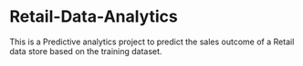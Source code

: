 # Retail-Data-Analytics
This is a Predictive analytics project to predict the sales outcome of a Retail data store based on the training dataset. 
